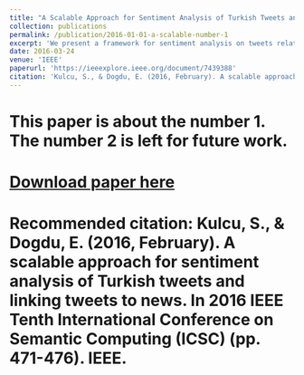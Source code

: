 ```yaml
---
title: "A Scalable Approach for Sentiment Analysis of Turkish Tweets and Linking Tweets to News"
collection: publications
permalink: /publication/2016-01-01-a-scalable-number-1
excerpt: 'We present a framework for sentiment analysis on tweets related to news items. Given a set of tweets and news items, our framework classifies tweets as positive or negative and links them to the related news items. For the classification of tweets we use three of the most used machine learning methods, namely Naive Bayes, Complementary Naive Bayes, and Logistic Regression, and for linking tweets to news items, Natural Language Processing (NLP) techniques are used, including Zemberek NLP library for stemming and morphological analysis and then bag-of-words method for mapping.'
date: 2016-03-24
venue: 'IEEE'
paperurl: 'https://ieeexplore.ieee.org/document/7439388'
citation: 'Kulcu, S., & Dogdu, E. (2016, February). A scalable approach for sentiment analysis of Turkish tweets and linking tweets to news. In 2016 IEEE Tenth International Conference on Semantic Computing (ICSC) (pp. 471-476). IEEE.'
---
```

# This paper is about the number 1. The number 2 is left for future work.

# [Download paper here](http://academicpages.github.io/files/paper1.pdf)

# Recommended citation: Kulcu, S., & Dogdu, E. (2016, February). A scalable approach for sentiment analysis of Turkish tweets and linking tweets to news. In 2016 IEEE Tenth International Conference on Semantic Computing (ICSC) (pp. 471-476). IEEE.